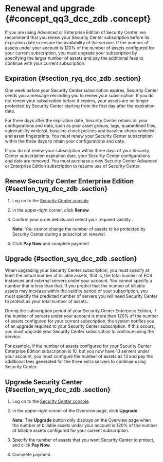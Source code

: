 # Renewal and upgrade {#concept_qq3_dcc_zdb .concept}

If you are using Advanced or Enterprise Edition of Security Center, we recommend that you renew your Security Center subscription before its expiration date to ensure the availability of the service. If the number of assets under your account is 120% of the number of assets configured for your current subscription, you must upgrade your subscription by specifying the larger number of assets and pay the additional fees to continue with your current subscription.

## Expiration {#section_ryq_dcc_zdb .section}

One week before your Security Center subscription expires, Security Center sends you a message reminding you to renew your subscription. If you do not renew your subscription before it expires, your assets are no longer protected by Security Center starting from the first day after the expiration date.

For three days after the expiration date, Security Center retains all your configurations and data, such as your asset groups, tags, quarantined files, vulnerability whitelist, baseline check policies and baseline check whitelist, and asset fingerprints. You must renew your Security Center subscription within the three days to retain your configurations and data.

If you do not renew your subscription within three days of your Security Center subscription expiration date, your Security Center configurations and data are removed. You must purchase a new Security Center Advanced or Enterprise Edition subscription to resume use of Security Center.

## Renew Security Center Enterprise Edition {#section_tyq_dcc_zdb .section}

1.  Log on to the [Security Center console](https://partners-intl.console.aliyun.com/#/sas).
2.  In the upper-right corner, click **Renew**.
3.  Confirm your order details and select your required validity .

    **Note:** You cannot change the number of assets to be protected by Security Center during a subscription renewal.

4.  Click **Pay Now** and complete payment.

## Upgrade {#section_syq_dcc_zdb .section}

When upgrading your Security Center subscription, you must specify at least the actual number of billable assets, that is, the total number of ECS instances and external servers under your account. You cannot specify a number that is less than that. If you predict that the number of billable assets may increase within the validity period of your subscription, you must specify the predicted number of servers you will need Security Center to protect as your total number of assets.

During the subscription period of your Security Center Enterprise Edition, if the number of servers under your account is more than 120% of the number of assets configured for your current subscription, the system notifies you of an upgrade required to your Security Center subscription. If this occurs, you must upgrade your Security Center subscription to continue using the service.

For example, if the number of assets configured for your Security Center Enterprise Edition subscription is 10, but you now have 13 servers under your account, you must configure the number of assets as 13 and pay the additional fees generated for the three extra servers to continue using Security Center.

## Upgrade Security Center {#section_wyq_dcc_zdb .section}

1.  Log on to the [Security Center console](https://partners-intl.console.aliyun.com/#/sas).
2.  In the upper-right corner of the Overview page, click **Upgrade**.

    **Note:** The **Upgrade** button only displays on the Overview page when the number of billable assets under your account is 120% of the number of billable assets configured for your current subscription.

3.  Specify the number of assets that you want Security Center to protect, and click **Pay Now**.
4.  Complete payment.

